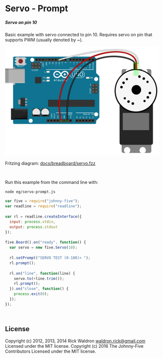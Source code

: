 <!--remove-start-->

# Servo - Prompt

<!--remove-end-->






##### Servo on pin 10


Basic example with servo connected to pin 10. Requires servo on pin that supports PWM (usually denoted by ~).


![docs/breadboard/servo.png](breadboard/servo.png)<br>

Fritzing diagram: [docs/breadboard/servo.fzz](breadboard/servo.fzz)

&nbsp;




Run this example from the command line with:
```bash
node eg/servo-prompt.js
```


```javascript
var five = require("johnny-five");
var readline = require("readline");

var rl = readline.createInterface({
  input: process.stdin,
  output: process.stdout
});

five.Board().on("ready", function() {
  var servo = new five.Servo(10);

  rl.setPrompt("SERVO TEST (0-180)> ");
  rl.prompt();

  rl.on("line", function(line) {
    servo.to(+line.trim());
    rl.prompt();
  }).on("close", function() {
    process.exit(0);
  });
});

```








&nbsp;

<!--remove-start-->

## License
Copyright (c) 2012, 2013, 2014 Rick Waldron <waldron.rick@gmail.com>
Licensed under the MIT license.
Copyright (c) 2016 The Johnny-Five Contributors
Licensed under the MIT license.

<!--remove-end-->
